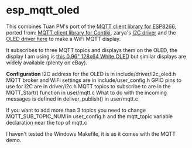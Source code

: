 **esp_mqtt_oled**
=============
This combines Tuan PM's port of the [MQTT client library for ESP8266](https://github.com/tuanpmt/esp_mqtt), ported from: [MQTT client library for Contiki](https://github.com/adamrenner/mqtt-sn-tools-contiki), zarya's [I2C driver](https://github.com/zarya/esp8266_i2c_driver) and the [OLED driver here](http://www.esp8266.com/viewtopic.php?p=4311#p4311) to make a WiFi MQTT display.

It subscribes to three MQTT topics and displays them on the OLED, the display I am using is [this 0.96" 128x64 White OLED](http://www.banggood.com/0_96-Inch-4Pin-White-IIC-I2C-OLED-Display-Module-12864-LED-For-Arduino-p-958196.html) but similar displays are widely available (plenty on eBay).

**Configuration**
I2C address for the OLED is in include/driver/i2c_oled.h
MQTT broker and WiFi settings are in include/user_config.h
GPIO pins to use for I2C are in driver/i2c.h
MQTT topics to subscribe to are in the MQTT_Start() function in user/mqtt.c
What to do with the incoming messages is defined in deliver_publish() in user/mqtt.c

If you want to add more than 3 topics you need to change MQTT_SUB_TOPIC_NUM in user_config.h and the mqtt_topic variable declaration near the top of mqtt.c

I haven't tested the Windows Makefile, it is as it comes with the MQTT demo.
